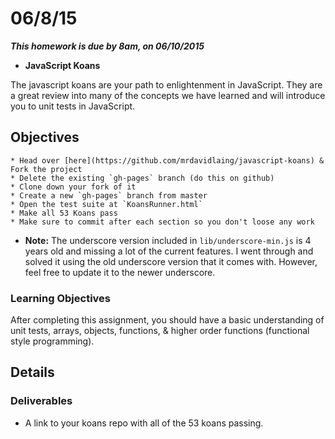 # 06/8/15

___This homework is due by 8am, on 06/10/2015___

* __JavaScript Koans__

The javascript koans are your path to enlightenment in JavaScript. They are a great review into many of the concepts we have learned and will introduce you to unit tests in JavaScript.

## Objectives

    * Head over [here](https://github.com/mrdavidlaing/javascript-koans) & Fork the project
    * Delete the existing `gh-pages` branch (do this on github)
    * Clone down your fork of it
    * Create a new `gh-pages` branch from master
    * Open the test suite at `KoansRunner.html`
    * Make all 53 Koans pass
    * Make sure to commit after each section so you don't loose any work

  * __Note:__ The underscore version included in `lib/underscore-min.js` is 4 years old and missing a lot of the current features. I went through and solved it using the old underscore version that it comes with. However, feel free to update it to the newer underscore.


### Learning Objectives

After completing this assignment, you should have a basic understanding of unit tests, arrays, objects, functions, & higher order functions (functional style programming).

## Details

### Deliverables

* A link to your koans repo with all of the 53 koans passing.

